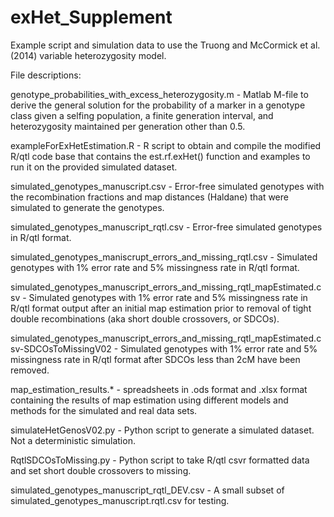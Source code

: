 exHet_Supplement
================

Example script and simulation data to use the Truong and McCormick et al. (2014) variable heterozygosity model.

File descriptions:

   genotype_probabilities_with_excess_heterozygosity.m - Matlab M-file to derive the general solution for the probability of a marker in a genotype class given a selfing population, a finite generation interval, and heterozygosity maintained per generation other than 0.5.

   exampleForExHetEstimation.R - R script to obtain and compile the modified R/qtl code base that contains the est.rf.exHet() function and examples to run it on the provided simulated dataset.

   simulated_genotypes_manuscript.csv - Error-free simulated genotypes with the recombination fractions and map distances (Haldane) that were simulated to generate the genotypes.

   simulated_genotypes_manuscript_rqtl.csv - Error-free simulated genotypes in R/qtl format.

   simulated_genotypes_maniscrupt_errors_and_missing_rqtl.csv - Simulated genotypes with 1% error rate and 5% missingness rate in R/qtl format.

   simulated_genotypes_manuscript_errors_and_missing_rqtl_mapEstimated.csv - Simulated genotypes with 1% error rate and 5% missingness rate in R/qtl format output after an initial map estimation prior to removal of tight double recombinations (aka short double crossovers, or SDCOs).

   simulated_genotypes_manuscript_errors_and_missing_rqtl_mapEstimated.csv-SDCOsToMissingV02 - Simulated genotypes with 1% error rate and 5% missingness rate in R/qtl format after SDCOs less than 2cM have been removed.

   map_estimation_results.* - spreadsheets in .ods format and .xlsx format containing the results of map estimation using different models and methods for the simulated and real data sets.

   simulateHetGenosV02.py - Python script to generate a simulated dataset. Not a deterministic simulation.

   RqtlSDCOsToMissing.py - Python script to take R/qtl csvr formatted data and set short double crossovers to missing.

   simulated_genotypes_manuscript_rqtl_DEV.csv - A small subset of simulated_genotypes_manuscript.rqtl.csv for testing.
